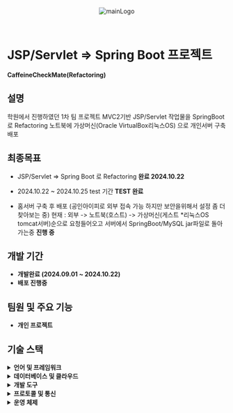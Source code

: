<br>
<p align="center">
  <img src="https://github.com/user-attachments/assets/951d5ae3-4f4f-41b4-9891-f8980ba26216" alt="mainLogo"/>
</p>
<br>

# JSP/Servlet => Spring Boot 프로젝트

**CaffeineCheckMate(Refactoring)** 

## 설명

학원에서 진행하였던 1차 팀 프로젝트 MVC2기반 JSP/Servlet 작업물을  SpringBoot 로  Refactoring 
노트북에 가상머신(Oracle VirtualBox리눅스OS) 으로 개인서버 구축 배포

## 최종목표
- JSP/Servlet => Spring Boot 로 Refactoring **완료 2024.10.22**
- 2024.10.22 ~ 2024.10.25 test 기간 **TEST 완료**

- 홈서버 구축 후 배포 (공인아이피로 외부 접속 가능 하지만 보안을위해서 설정 좀 더 찾아보는 중)
  현재 : 외부 -> 노트북(호스트) -> 가상머신(게스트 *리눅스OS tomcat서버)순으로 요청들어오고 서버에서 
  SpringBoot/MySQL jar파일로 돌아가는중 **진행 중**

## 개발 기간

- **개발완료 (2024.09.01 ~ 2024.10.22)**
- **배포 진행중**

## 팀원 및 주요 기능

- **개인 프로젝트**

## 기술 스택

<details>
<summary><strong>언어 및 프레임워크</strong></summary>

- **Java** 17
- **JavaScript**
- **CSS**
- **Spring Boot** 3.3.0
- **JPA**
- **Spring Security** 6
- **Thymeleaf** 3.0.4

</details>

<details>
<summary><strong>데이터베이스 및 클라우드</strong></summary>

- **MySQL** 8.0.36
- **Tomcat** 9.0
- **노트북 개인서버 Oracle VirtualBox리눅스OS**
</details>

<details>
<summary><strong>개발 도구</strong></summary>

- **GitHub**
- **IntelliJ IDEA**
- **Visual Studio Code (VSCode)**

</details>

<details>
<summary><strong>프로토콜 및 통신</strong></summary>

- **TCP/IP**

</details>

<details>
<summary><strong>운영 체제</strong></summary>

- **Windows** 11
- **Linux** 24.0

</details>
